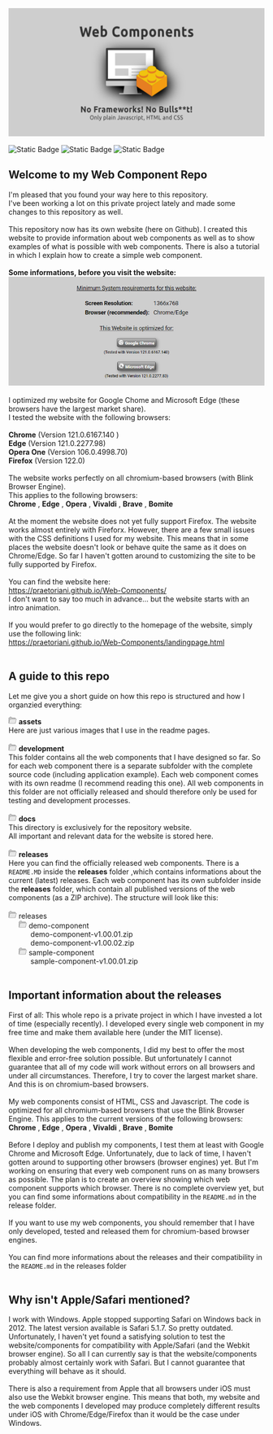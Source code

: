 ![Web Components](./assets/Web-Components-Profile-Image.png)


![Static Badge](https://img.shields.io/badge/Uses%20HTML5-%23525252?style=plastic&logo=html5&logoColor=%2333bbff&label=%20&labelColor=%23525252&link=https%3A%2F%2Fgithub.com%2Fpraetoriani)
![Static Badge](https://img.shields.io/badge/Uses%20CSS3-%23525252?style=plastic&logo=css3&logoColor=%2333CC33&label=%20&labelColor=%23525252&link=https%3A%2F%2Fgithub.com%2Fpraetoriani)
![Static Badge](https://img.shields.io/badge/Uses%20Javascript-%23525252?style=plastic&logo=javascript&logoColor=%23ffd633&label=%20&labelColor=%23525252&link=https%3A%2F%2Fgithub.com%2Fpraetoriani)


## Welcome to my Web Component Repo

I'm pleased that you found your way here to this repository.<br>I've been working a lot on this private project lately and made some changes to this repository as well.
<br><br>
This repository now has its own website (here on Github). I created this website to provide information about web components as well as to show examples of what is possible with web components. There is also a tutorial in which I explain how to create a simple web component.
<br><br>
**Some informations, before you visit the website:**
![Website Requirements](./assets/website-requirements.png)
<br><br>
I optimized my website for Google Chome and Microsoft Edge (these browsers have the largest market share).<br>
I tested the website with the following browsers:
<br><br>
<strong>Chrome</strong> (Version 121.0.6167.140 ) <br>
<strong>Edge</strong> (Version 121.0.2277.98) <br>
<strong>Opera One</strong> (Version 106.0.4998.70) <br>
<strong>Firefox</strong> (Version 122.0) <br>
<br>
The website works perfectly on all chromium-based browsers (with Blink Browser Engine).<br>
This applies to the following browsers:<br>
<strong>Chrome</strong> , <strong>Edge</strong> , <strong>Opera</strong> , <strong>Vivaldi</strong> , <strong>Brave</strong> , <strong>Bomite</strong>
<br><br>
At the moment the website does not yet fully support Firefox. The website works almost entirely with Fireforx. However, there are a few small issues with the CSS definitions I used for my website. This means that in some places the website doesn't look or behave quite the same as it does on Chrome/Edge. So far I haven't gotten around to customizing the site to be fully supported by Firefox.
<br><br>
You can find the website here:<br>
https://praetoriani.github.io/Web-Components/
<br>
I don't want to say too much in advance... but the website starts with an intro animation.<br><br>If you would prefer to go directly to the homepage of the website, simply use the following link:<br>
https://praetoriani.github.io/Web-Components/landingpage.html
<br><br>

## A guide to this repo

Let me give you a short guide on how this repo is structured and how I organzied everything:

<img src="./assets/directory.svg" width="16px"> **assets**<br>
Here are just various images that I use in the readme pages.
<br><br>
<img src="./assets/directory.svg" width="16px"> **development**<br>
This folder contains all the web components that I have designed so far. So for each web component there is a separate subfolder with the complete source code (including application example). Each web component comes with its own readme (I recommend reading this one). All web components in this folder are not officially released and should therefore only be used for testing and development processes.
<br><br>
<img src="./assets/directory.svg" width="16px"> **docs**<br>
This directory is exclusively for the repository website.<br>All important and relevant data for the website is stored here.
<br><br>
<img src="./assets/directory.svg" width="16px"> **releases**<br>
Here you can find the officially released web components. There is a <code>README.MD</code> inside the <b>releases</b> folder ,which contains informations about the current (latest) releases. Each web component has its own subfolder inside the <b>releases</b> folder, which contain all published versions of the web components (as a ZIP archive). The structure will look like this:
<br><br>
<img src="./assets/directory.svg" width="16px"> releases<br>
&nbsp;&nbsp;&nbsp;&nbsp;&nbsp;<img src="./assets/directory.svg" width="16px"> demo-component<br>
&nbsp;&nbsp;&nbsp;&nbsp;&nbsp;&nbsp;&nbsp;&nbsp;&nbsp;&nbsp;&nbsp;demo-component-v1.00.01.zip<br>
&nbsp;&nbsp;&nbsp;&nbsp;&nbsp;&nbsp;&nbsp;&nbsp;&nbsp;&nbsp;&nbsp;demo-component-v1.00.02.zip<br>
&nbsp;&nbsp;&nbsp;&nbsp;&nbsp;<img src="./assets/directory.svg" width="16px"> sample-component<br>
&nbsp;&nbsp;&nbsp;&nbsp;&nbsp;&nbsp;&nbsp;&nbsp;&nbsp;&nbsp;&nbsp;sample-component-v1.00.01.zip<br>
<br>

## Important information about the releases
First of all: This whole repo is a private project in which I have invested a lot of time (especially recently). I developed every single web component in my free time and make them available here (under the MIT license).
<br><br>
When developing the web components, I did my best to offer the most flexible and error-free solution possible. But unfortunately I cannot guarantee that all of my code will work without errors on all browsers and under all circumstances. Therefore, I try to cover the largest market share. And this is on chromium-based browsers.
<br><br>
My web components consist of HTML, CSS and Javascript. The code is optimized for all chromium-based browsers that use the Blink Browser Engine. This applies to the current versions of the following browsers:<br>
<strong>Chrome</strong> , <strong>Edge</strong> , <strong>Opera</strong> , <strong>Vivaldi</strong> , <strong>Brave</strong> , <strong>Bomite</strong>
<br><br>
Before I deploy and publish my components, I test them at least with Google Chrome and Microsoft Edge. Unfortunately, due to lack of time, I haven't gotten around to supporting other browsers (browser engines) yet. But I'm working on ensuring that every web component runs on as many browsers as possible. The plan is to create an overview showing which web component supports which browser. There is no complete overview yet, but you can find some informations about compatibility in the <code>README.md</code> in the release folder.
<br><br>
If you want to use my web components, you should remember that I have only developed, tested and released them for chromium-based browser engines.
<br><br>
You can find more informations about the releases and their compatibility in the <code>README.md</code> in the releases folder
<br><br>

## Why isn't Apple/Safari mentioned?
I work with Windows. Apple stopped supporting Safari on Windows back in 2012. The latest version available is Safari 5.1.7. So pretty outdated. Unfortunately, I haven't yet found a satisfying solution to test the website/components for compatibility with Apple/Safari (and the Webkit browser engine). So all I can currently say is that the website/components probably almost certainly work with Safari. But I cannot guarantee that everything will behave as it should.
<br><br>
There is also a requirement from Apple that all browsers under iOS must also use the Webkit browser engine. This means that both, my website and the web components I developed may produce completely different results under iOS with Chrome/Edge/Firefox than it would be the case under Windows.